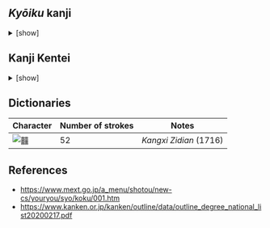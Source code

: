 ## _Kyōiku_ kanji

<details>
<summary>[show]</summary>

| Character | Number of strokes | Grade |
|---|---|---|
| 森 | 12 | 1 |
| 曜 | 18 | 2 |
| 顔 | 18 | 2 |
| 題 | 18 | 3 |
| 競 | 20 | 4 |
| 議 | 20 | 4 |
| 護 | 20 | 5 |
| 臓 | 19 | 6 |
| 警 | 19 | 6 |

</details>

## Kanji Kentei

<details>
<summary>[show]</summary>

| Character | Number of strokes | Level |
|---|---|---|
| 鑑 | 23 | 4 |
| 顧 | 21 | 3 |
| 魔 | 21 | 3 |
| 艦 | 21 | 2.5 |
| 鬱 | 29 | 2 |
| 鸚 | 28 | 1.5 |
| 麤 | 33 | 1 |

</details>

## Dictionaries

| Character | Number of strokes | Notes |
|---|---|---|
| ![䨻](https://glyphwiki.org/glyph/u4a3b.png) | 52 | _Kangxi Zidian_ (1716) |

## References

* https://www.mext.go.jp/a_menu/shotou/new-cs/youryou/syo/koku/001.htm
* https://www.kanken.or.jp/kanken/outline/data/outline_degree_national_list20200217.pdf
